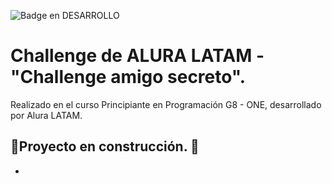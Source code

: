 ![Badge en DESARROLLO](https://img.shields.io/badge/STATUS-EN%20DESARROLLO-yellow)
# Challenge de ALURA LATAM - "Challenge amigo secreto".

Realizado en el curso Principiante en Programación G8 - ONE, desarrollado por Alura LATAM.

## 🚧Proyecto en construcción. 🚧

* 
